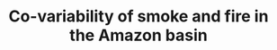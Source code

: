 ---
title: "Co-variability of smoke and fire in the Amazon basin"
authors: "Mishra A., Y. Lehahn, Y. Rudich, I. Koren"
journal: "Atmospheric Environment"
volume: "109"
pages: "97-104"
year: 2015
doi: "10.1016/j.atmosenv.2015.03.007"
url: "https://doi.org/10.1016/j.atmosenv.2015.03.007"
pdf: true
openAccess: false
abstract: ""
keywords: ["smoke", "fire", "Amazon", "remote sensing", "atmospheric aerosols"]
featured: false
---
